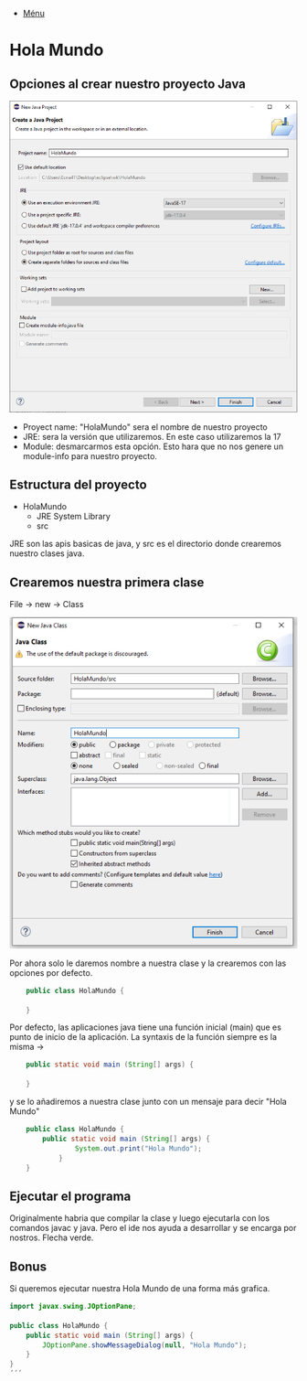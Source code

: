 - [Ménu](../README.md)

# Hola Mundo

## Opciones al crear nuestro proyecto Java

<img alt="PNG" src="../Imagenes/HolaMundo/Opciones.PNG" />

- Proyect name: "HolaMundo" sera el nombre de nuestro proyecto
- JRE: sera la versión que utilizaremos. En este caso utilizaremos la 17
- Module: desmarcarmos esta opción. Esto hara que no nos genere un module-info para nuestro proyecto.

## Estructura del proyecto

- HolaMundo
  - JRE System Library
  - src

JRE son las apis basicas de java, y src es el directorio donde crearemos nuestro clases java.

## Crearemos nuestra primera clase

File -> new -> Class

<img alt="PNG" src="../Imagenes/HolaMundo/NuevaClase.PNG" />

Por ahora solo le daremos nombre a nuestra clase y la crearemos con las opciones por defecto.

```java
    public class HolaMundo {

    }
````

Por defecto, las aplicaciones java tiene una función inicial (main) que es punto de inicio de la aplicación. La syntaxis de la función siempre es la misma ->

```java
    public static void main (String[] args) {

    }
````
y se lo añadiremos a nuestra clase junto con un mensaje para decir "Hola Mundo"

```java
    public class HolaMundo {
        public static void main (String[] args) {
    	        System.out.print("Hola Mundo");
            }
    }
````

## Ejecutar el programa

Originalmente habria que compilar la clase y luego ejecutarla con los comandos javac y java. Pero el ide nos ayuda a desarrollar y se encarga por nostros.
Flecha verde.

## Bonus

Si queremos ejecutar nuestra Hola Mundo de una forma más grafica.

```java
import javax.swing.JOptionPane;

public class HolaMundo {
    public static void main (String[] args) {
    	JOptionPane.showMessageDialog(null, "Hola Mundo");
    }
}
´´´
